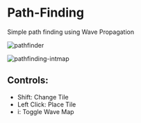 # Path-Finding
Simple path finding using Wave Propagation

![pathfinder](https://user-images.githubusercontent.com/34322384/50562569-f3e97a00-0cfb-11e9-8ae2-1279531ef07d.png)

![pathfinding-intmap](https://user-images.githubusercontent.com/34322384/50562634-96096200-0cfc-11e9-83b6-b92da8d25cc2.png)


## Controls:
- Shift: Change Tile
- Left Click: Place Tile
- i: Toggle Wave Map
